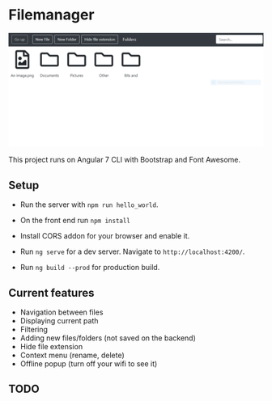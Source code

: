 # Filemanager
![image](https://raw.githubusercontent.com/FilipMachinia/FileManager/master/src/assets/screen.PNG)

This project runs on Angular 7 CLI with Bootstrap and Font Awesome.

## Setup
* Run the server with `npm run hello_world`.

* On the front end run `npm install`
* Install CORS addon for your browser and enable it.
* Run `ng serve` for a dev server. Navigate to `http://localhost:4200/`.
* Run `ng build --prod` for production build.

## Current features
* Navigation between files
* Displaying current path
* Filtering
* Adding new files/folders (not saved on the backend)
* Hide file extension
* Context menu (rename, delete)
* Offline popup (turn off your wifi to see it)

## TODO


